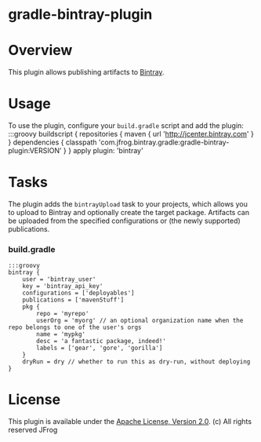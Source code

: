 gradle-bintray-plugin
=====================

# Overview
This plugin allows publishing artifacts to [Bintray](https://bintray.com/). 

# Usage
To use the plugin, configure your `build.gradle` script and add the plugin:
    :::groovy
    buildscript {
        repositories {
            maven { url 'http://jcenter.bintray.com' }
        }
        dependencies {
            classpath 'com.jfrog.bintray.gradle:gradle-bintray-plugin:VERSION'
        }
    }
    apply plugin: 'bintray'

# Tasks
The plugin adds the `bintrayUpload` task to your projects, which allows you to upload to Bintray and optionally create the target package.
Artifacts can be uploaded from the specified configurations or (the newly supported) publications.

### build.gradle
    :::groovy
    bintray {
        user = 'bintray_user'
        key = 'bintray_api_key'
        configurations = ['deployables']
        publications = ['mavenStuff']
        pkg {
            repo = 'myrepo'
            userOrg = 'myorg' // an optional organization name when the repo belongs to one of the user's orgs
            name = 'mypkg'
            desc = 'a fantastic package, indeed!'
            labels = ['gear', 'gore', 'gorilla']
        }
        dryRun = dry // whether to run this as dry-run, without deploying
    }

# License
This plugin is available under the [Apache License, Version 2.0](http://www.apache.org/licenses/LICENSE-2.0).
(c) All rights reserved JFrog
